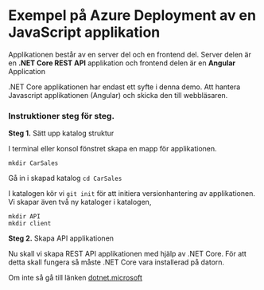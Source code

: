 # Exempel på Azure Deployment av en JavaScript applikation

Applikationen består av en server del och en frontend del.
Server delen är en **.NET Core REST API** applikation och frontend delen är en **Angular** Application

.NET Core applikationen har endast ett syfte i denna demo. Att hantera Javascript applikationen (Angular) och skicka den till webbläsaren.

### Instruktioner steg för steg.

**Steg 1.** Sätt upp katalog struktur

I terminal eller konsol fönstret skapa en mapp för applikationen.

`mkdir CarSales`

Gå in i skapad katalog `cd CarSales`

I katalogen kör vi `git init` för att initiera versionhantering av applikationen.
Vi skapar även två ny kataloger i katalogen,
```
mkdir API
mkdir client
```

**Steg 2.** Skapa API applikationen

Nu skall vi skapa REST API applikationen med hjälp av .NET Core. För att detta skall fungera så måste .NET Core vara installerad på datorn.

Om inte så gå till länken [dotnet.microsoft](https://dotnet.microsoft.com/download)

